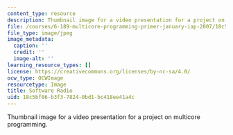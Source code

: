 ```yaml
---
content_type: resource
description: Thumbnail image for a video presentation for a project on multicore programming.
file: /courses/6-189-multicore-programming-primer-january-iap-2007/18c5bf86b3f378240bd1bc418ee41a4c_p4.jpg
file_type: image/jpeg
image_metadata:
  caption: ''
  credit: ''
  image-alt: ''
learning_resource_types: []
license: https://creativecommons.org/licenses/by-nc-sa/4.0/
ocw_type: OCWImage
resourcetype: Image
title: Software Radio
uid: 18c5bf86-b3f3-7824-0bd1-bc418ee41a4c
---
```

Thumbnail image for a video presentation for a project on multicore programming.